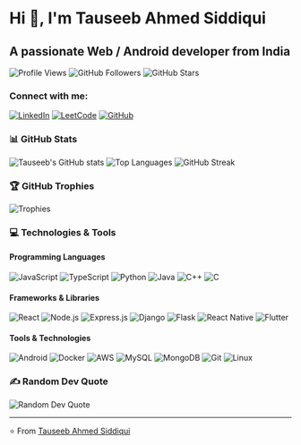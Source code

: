 # Hi 👋, I'm Tauseeb Ahmed Siddiqui

## A passionate Web / Android developer from India

![Profile Views](https://komarev.com/ghpvc/?username=sidtauseef&color=blue)
![GitHub Followers](https://img.shields.io/github/followers/sidtauseef?style=social)
![GitHub Stars](https://img.shields.io/github/stars/sidtauseef?style=social)

### Connect with me:

[![LinkedIn](https://img.shields.io/badge/LinkedIn-0077B5?style=for-the-badge&logo=linkedin&logoColor=white)](https://www.linkedin.com/in/siddiqui-tauseef-ahmed/)
[![LeetCode](https://img.shields.io/badge/LeetCode-000000?style=for-the-badge&logo=leet-code&logoColor=white)](https://leetcode.com/u/sidtauseef/)
[![GitHub](https://img.shields.io/badge/GitHub-100000?style=for-the-badge&logo=github&logoColor=white)](https://github.com/Sid-Tauseef)

### 📊 GitHub Stats

![Tauseeb's GitHub stats](https://github-readme-stats.vercel.app/api?username=Sid-Tauseef&show_icons=true&theme=radical)
![Top Languages](https://github-readme-stats.vercel.app/api/top-langs/?username=Sid-Tauseef&layout=compact&theme=radical)
![GitHub Streak](https://github-readme-streak-stats.herokuapp.com/?user=Sid-Tauseef&theme=radical)

### 🏆 GitHub Trophies

![Trophies](https://github-profile-trophy.vercel.app/?username=Sid-Tauseef&theme=radical&no-frame=true&row=1&column=6)

### 💻 Technologies & Tools

#### Programming Languages
![JavaScript](https://img.shields.io/badge/JavaScript-F7DF1E?style=for-the-badge&logo=javascript&logoColor=black)
![TypeScript](https://img.shields.io/badge/TypeScript-007ACC?style=for-the-badge&logo=typescript&logoColor=white)
![Python](https://img.shields.io/badge/Python-3776AB?style=for-the-badge&logo=python&logoColor=white)
![Java](https://img.shields.io/badge/Java-ED8B00?style=for-the-badge&logo=java&logoColor=white)
![C++](https://img.shields.io/badge/C++-00599C?style=for-the-badge&logo=c%2B%2B&logoColor=white)
![C](https://img.shields.io/badge/C-00599C?style=for-the-badge&logo=c&logoColor=white)

#### Frameworks & Libraries
![React](https://img.shields.io/badge/React-20232A?style=for-the-badge&logo=react&logoColor=61DAFB)
![Node.js](https://img.shields.io/badge/Node.js-43853D?style=for-the-badge&logo=node.js&logoColor=white)
![Express.js](https://img.shields.io/badge/Express.js-404D59?style=for-the-badge)
![Django](https://img.shields.io/badge/Django-092E20?style=for-the-badge&logo=django&logoColor=white)
![Flask](https://img.shields.io/badge/Flask-000000?style=for-the-badge&logo=flask&logoColor=white)
![React Native](https://img.shields.io/badge/React_Native-20232A?style=for-the-badge&logo=react&logoColor=61DAFB)
![Flutter](https://img.shields.io/badge/Flutter-02569B?style=for-the-badge&logo=flutter&logoColor=white)

#### Tools & Technologies
![Android](https://img.shields.io/badge/Android-3DDC84?style=for-the-badge&logo=android&logoColor=white)
![Docker](https://img.shields.io/badge/Docker-2496ED?style=for-the-badge&logo=docker&logoColor=white)
![AWS](https://img.shields.io/badge/AWS-232F3E?style=for-the-badge&logo=amazon-aws&logoColor=white)
![MySQL](https://img.shields.io/badge/MySQL-4479A1?style=for-the-badge&logo=mysql&logoColor=white)
![MongoDB](https://img.shields.io/badge/MongoDB-47A248?style=for-the-badge&logo=mongodb&logoColor=white)
![Git](https://img.shields.io/badge/Git-F05032?style=for-the-badge&logo=git&logoColor=white)
![Linux](https://img.shields.io/badge/Linux-FCC624?style=for-the-badge&logo=linux&logoColor=black)


### ✍️ Random Dev Quote
![Random Dev Quote](https://quotes-github-readme.vercel.app/api?type=horizontal&theme=radical)

---
⭐️ From [Tauseeb Ahmed Siddiqui](https://github.com/Sid-Tauseef)
